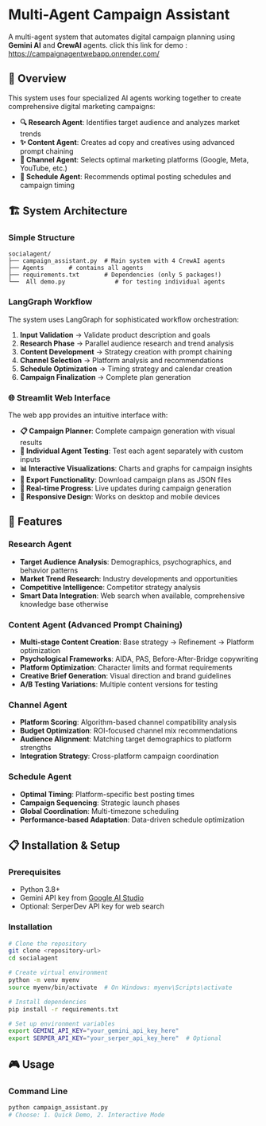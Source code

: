 # Multi-Agent Campaign Assistant

A multi-agent system that automates digital campaign planning using **Gemini AI** and **CrewAI** agents.
click this link for demo :  https://campaignagentwebapp.onrender.com/
## 🎯 Overview

This system uses four specialized AI agents working together to create comprehensive digital marketing campaigns:

- **🔍 Research Agent**: Identifies target audience and analyzes market trends
- **✨ Content Agent**: Creates ad copy and creatives using advanced prompt chaining
- **📱 Channel Agent**: Selects optimal marketing platforms (Google, Meta, YouTube, etc.)
- **📅 Schedule Agent**: Recommends optimal posting schedules and campaign timing

## 🏗️ System Architecture

### Simple Structure
```
socialagent/
├── campaign_assistant.py  # Main system with 4 CrewAI agents
├── Agents       # contains all agents
├── requirements.txt       # Dependencies (only 5 packages!)
└──  All demo.py              # for testing individual agents
```

### LangGraph Workflow
The system uses LangGraph for sophisticated workflow orchestration:

1. **Input Validation** → Validate product description and goals
2. **Research Phase** → Parallel audience research and trend analysis
3. **Content Development** → Strategy creation with prompt chaining
4. **Channel Selection** → Platform analysis and recommendations
5. **Schedule Optimization** → Timing strategy and calendar creation
6. **Campaign Finalization** → Complete plan generation

### 🌐 Streamlit Web Interface
The web app provides an intuitive interface with:

- **📋 Campaign Planner**: Complete campaign generation with visual results
- **🔬 Individual Agent Testing**: Test each agent separately with custom inputs
- **📊 Interactive Visualizations**: Charts and graphs for campaign insights
- **💾 Export Functionality**: Download campaign plans as JSON files
- **🎯 Real-time Progress**: Live updates during campaign generation
- **📱 Responsive Design**: Works on desktop and mobile devices

## 🚀 Features

### Research Agent
- **Target Audience Analysis**: Demographics, psychographics, and behavior patterns
- **Market Trend Research**: Industry developments and opportunities
- **Competitive Intelligence**: Competitor strategy analysis
- **Smart Data Integration**: Web search when available, comprehensive knowledge base otherwise

### Content Agent (Advanced Prompt Chaining)
- **Multi-stage Content Creation**: Base strategy → Refinement → Platform optimization
- **Psychological Frameworks**: AIDA, PAS, Before-After-Bridge copywriting
- **Platform Optimization**: Character limits and format requirements
- **Creative Brief Generation**: Visual direction and brand guidelines
- **A/B Testing Variations**: Multiple content versions for testing

### Channel Agent
- **Platform Scoring**: Algorithm-based channel compatibility analysis
- **Budget Optimization**: ROI-focused channel mix recommendations
- **Audience Alignment**: Matching target demographics to platform strengths
- **Integration Strategy**: Cross-platform campaign coordination

### Schedule Agent
- **Optimal Timing**: Platform-specific best posting times
- **Campaign Sequencing**: Strategic launch phases
- **Global Coordination**: Multi-timezone scheduling
- **Performance-based Adaptation**: Data-driven schedule optimization

## 📋 Installation & Setup

### Prerequisites
- Python 3.8+
- Gemini API key from [Google AI Studio](https://makersuite.google.com/app/apikey)
- Optional: SerperDev API key for web search

### Installation
```bash
# Clone the repository
git clone <repository-url>
cd socialagent

# Create virtual environment
python -m venv myenv
source myenv/bin/activate  # On Windows: myenv\Scripts\activate

# Install dependencies
pip install -r requirements.txt

# Set up environment variables
export GEMINI_API_KEY="your_gemini_api_key_here"
export SERPER_API_KEY="your_serper_api_key_here"  # Optional
```

## 🎮 Usage



### Command Line
```bash
python campaign_assistant.py
# Choose: 1. Quick Demo, 2. Interactive Mode
```
